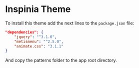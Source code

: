 # Inspinia Theme

To install this theme add the next lines to the `package.json` file:

```json
"dependencies": {
    "jquery": "^3.1.0",
    "metismenu": "^2.5.0",
    "animate.css": "3.1.1"
}
```

And copy the patterns folder to the app root directory.
